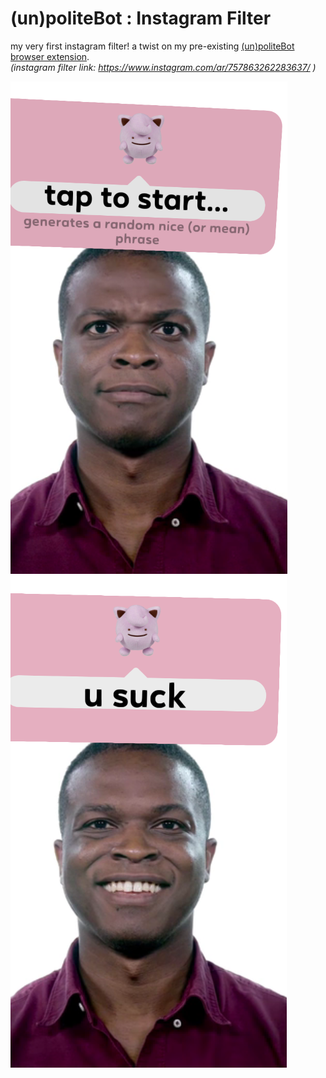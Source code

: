 # (un)politeBot : Instagram Filter
 my very first instagram filter! a twist on my pre-existing [(un)politeBot browser extension](https://github.com/malgow/upb-browserExtension). <br />
 _(instagram filter link: https://www.instagram.com/ar/757863262283637/ )_
 
 ![preview image 1](https://github.com/malgow/upb-instagramFilter/blob/main/previewImage1.png?raw=true)
 ![preview image 2](https://github.com/malgow/upb-instagramFilter/blob/main/previewImage2.png?raw=true)
